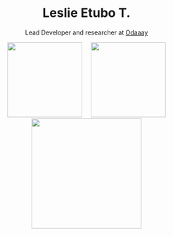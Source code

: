 <h1 align="center">Leslie Etubo T.</h2>
<p align="center">Lead Developer and researcher at <a href="https://odaaay.com">Odaaay</a></p>
<p align="center">
<a href="https://github.com/eleslie-xy">
<img height="170" src="https://github-readme-stats.vercel.app/api?username=eleslie-xy&show_icons=true&include_all_commits=true&theme=react&hide_border=true&layout=compact" /></a>
&nbsp;&nbsp;&nbsp;
<img height="170" src="https://github-readme-stats.vercel.app/api/top-langs/?username=eleslie-xy&show_icons=true&include_all_commits=true&theme=react&hide_border=true" />
</a>
<a href="https://github.com/eleslie-xy">
<img height="250" src="https://github-profile-trophy.vercel.app/?username=eleslie-xy&theme=onedark&row=2&column=4&margin-w=15&margin-h=15" /></a>
</a>
</p>
